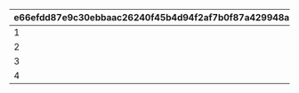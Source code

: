|e66efdd87e9c30ebbaac26240f45b4d94f2af7b0f87a429948a60c8b78d17da8|a3dbb06e7dc370a806b77cca2eda4bab34e5a63a622d599b13757721151a305f|b607a33deba0407422d49930c4a57367106603c5515b8bf17f7ef283e38240bd|df8a44d126fd86e0dd9912b377598dd3a9288c9ce3328ee8123bda16f2204331|
| --- | --- | --- | --- |
|1|210|234|252|
|2|225|241|255|
|3|171|209|255|
|4|141|181|229|